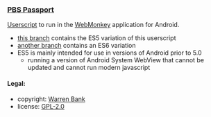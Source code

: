 ### [PBS Passport](https://github.com/warren-bank/crx-pbs-passport/tree/webmonkey-userscript/es5)

[Userscript](https://github.com/warren-bank/crx-pbs-passport/raw/webmonkey-userscript/es5/webmonkey-userscript/PBS-Passport.user.js) to run in the [WebMonkey](https://github.com/warren-bank/Android-WebMonkey) application for Android.

* [this branch](https://github.com/warren-bank/crx-pbs-passport/tree/webmonkey-userscript/es5) contains the ES5 variation of this userscript
* [another branch](https://github.com/warren-bank/crx-pbs-passport/tree/webmonkey-userscript/es6) contains an ES6 variation
* ES5 is mainly intended for use in versions of Android prior to 5.0
  - running a version of Android System WebView that cannot be updated and cannot run modern javascript

#### Legal:

* copyright: [Warren Bank](https://github.com/warren-bank)
* license: [GPL-2.0](https://www.gnu.org/licenses/old-licenses/gpl-2.0.txt)
